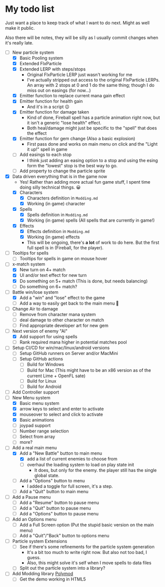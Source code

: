 # My todo list

Just want a place to keep track of what I want to do next. Might as well make it public.

Also there will be notes, they will be silly as I usually commit changes when it's really late.

- [ ] New particle system
  - [x] Basic Pooling system
  - [x] Extended FlxParticle
  - [x] Extended LERP with steps/stops
    - Original FlxParticle LERP just wasn't working for me
    - I've actually stripped out access to the original FlxParticle LERPs. An array with 2 stops at 0 and 1 do the same thing; though I do miss out on easings (for now...)
  - [x] Emitter function to replace current mana gain effect
  - [x] Emitter function for health gain
    - And it's in a script 😉
  - [x] Emitter function for damage taken
    - Kind of done, Fireball spell has a particle animation right now, but it isn't a generic "lose health" effect.
    - Both heal/damage might just be specific to the "spell" that does the effect
  - [x] Emitter function for gem change (Also a basic explosion)
    - First pass done and works on main menu on click and the "Light it up!" spell in game
  - [ ] Add easings to each stop
    - I think just adding an easing option to a stop and using the esing form the "lowest" stop is the best way to go.
  - [ ] Add property to change the particle sprite
- [x] Data driven everything that is in the game now
  - Yes! Rather than adding more actual fun game stuff, I spent time doing silly technical things. 😀
  - [x] Characters
    - [x] Characters definition in `Modding.md`
    - [x] Working (in game) character
  - [x] Spells
    - [x] Spells definition in `Modding.md`
    - [x] Working (in game) spells (All spells that are currently in game!)
  - [x] Effects
    - [x] Effects definition in `Modding.md`
    - [x] Working (in game) effects
    - This will be ongoing, there's **a lot** of work to do here. But the first full spell is in (Fireball, for the player).
- [ ] Tooltips for spells
  - [ ] Tooltips for spells in game on mouse hover
- [ ] x-match system
  - [x] New turn on 4+ match
  - [x] UI and/or text effect for new turn
  - [x] Do something on 5+ match (This is done, but needs balancing)
  - [ ] Do something on 6+ match?
- [ ] Battle win/lose system
  - [x] Add a "win" and "lose" effect to the game
  - [ ] Add a way to easily get back to the main menu 🤣
- [ ] Change Air to damage
  - [ ] Remove from character mana system
  - [ ] deal damage to other character on match
  - [ ] Find appropriate developer art for new gem
- [ ] Next version of enemy "AI"
  - [x] Add support for using spells
  - [ ] Rank required mana higher in potential matches pool
- [ ] Setup CI/CD for win/mac/linux/android versions
  - [ ] Setup GitHub runners on Server and/or MacMini
  - [ ] Setup GitHub actions
    - [ ] Build for Windows
    - [ ] Build for Mac (This might have to be an x86 version as of the current Lime + OpenFL sate)
    - [ ] Build for Linux
    - [ ] Build for Android
- [ ] Add Controller support
- [ ] New Menu system
  - [x] Basic menu system
  - [x] arrow keys to select and enter to activate
  - [x] mouseover to select and click to activate
  - [x] Basic animations
  - [ ] joypad support
  - [ ] Number range selection
  - [ ] Select from array
  - [ ] more?
- [ ] Add a real main menu
  - [x] Add a "New Battle" button to main menu 
    - [x] add a list of current enemies to choose from
    - [ ] overhaul the loading system to load on play state init
      - It does, but only for the enemy. the player still has the single global state.
  - [ ] Add a "Options" button to menu
      - I added a toggle for full screen, it's a step.
  - [ ] Add a "Quit" button to main menu
- [ ] Add a Pause menu
  - [ ] Add a "Resume" button to pause menu
  - [ ] Add a "Quit" button to pause menu
  - [ ] Add a "Options" button to pause menu
- [ ] Add an Options menu
  - [ ] Add a Full Screen option (Put the stupid basic version on the main menu)
  - [ ] Add a "Quit"/"Back" button to options menu
- [ ] Particle system Extensions
  - [ ] See if there's some refinements for the particle system generation
    - It's a bit too much to write right now. But also not too bad, I guess.
    - Also, this might solve it's self when I move spells to data files
  - [ ] Split out the particle system into a library?
- [ ] Add Modding library [Polymod](https://polymod.io/)
  - [ ] Get the demo working in HTML5